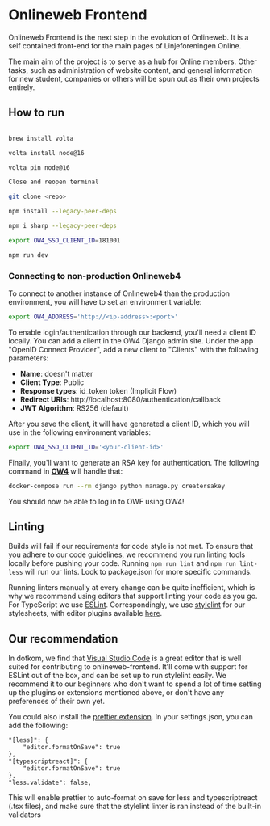 # Onlineweb Frontend

Onlineweb Frontend is the next step in the evolution of Onlineweb.
It is a self contained front-end for the main pages of Linjeforeningen Online.

The main aim of the project is to serve as a hub for Online members.
Other tasks, such as administration of website content, and general information for new student, companies or others will be spun out as their own projects entirely.

## How to run

```bash

brew install volta

volta install node@16

volta pin node@16

Close and reopen terminal

git clone <repo>

npm install --legacy-peer-deps

npm i sharp --legacy-peer-deps

export OW4_SSO_CLIENT_ID=181001

npm run dev
```

### Connecting to non-production Onlineweb4

To connect to another instance of Onlineweb4 than the production environment, you will have to set an environment variable:

```bash
export OW4_ADDRESS='http://<ip-address>:<port>'
```

To enable login/authentication through our backend, you'll need a client ID locally. You can add a client in the OW4 Django admin site. Under the app "OpenID Connect Provider", add a new client to "Clients" with the following parameters:

- **Name**: doesn't matter
- **Client Type**: Public
- **Response types**: id_token token (Implicit Flow)
- **Redirect URIs**: http://localhost:8080/authentication/callback
- **JWT Algorithm**: RS256 (default)

After you save the client, it will have generated a client ID, which you will use in the following environment variables:

```bash
export OW4_SSO_CLIENT_ID='<your-client-id>'
```

Finally, you'll want to generate an RSA key for authentication. The following command in [**OW4**](https://github.com/dotkom/onlineweb4) will handle that:

```bash
docker-compose run --rm django python manage.py creatersakey
```

You should now be able to log in to OWF using OW4!

## Linting

Builds will fail if our requirements for code style is not met. To ensure that you adhere to our code guidelines, we recommend you run linting tools locally before pushing your code. Running `npm run lint` and `npm run lint-less` will run our lints. Look to package.json for more specific commands.

Running linters manually at every change can be quite inefficient, which is why we recommend using editors that support linting your code as you go. For TypeScript we use [ESLint](https://eslint.org/). Correspondingly, we use [stylelint](https://stylelint.io) for our stylesheets, with editor plugins available [here](https://github.com/stylelint/stylelint/blob/master/docs/user-guide/complementary-tools.md#editor-plugins).

## Our recommendation

In dotkom, we find that [Visual Studio Code](https://code.visualstudio.com/) is a great editor that is well suited for contributing to onlineweb-frontend. It'll come with support for ESLint out of the box, and can be set up to run stylelint easily. We recommend it to our beginners who don't want to spend a lot of time setting up the plugins or extensions mentioned above, or don't have any preferences of their own yet.

You could also install the [prettier extension](https://marketplace.visualstudio.com/items?itemName=esbenp.prettier-vscode). In your settings.json, you can add the following:

```
"[less]": {
    "editor.formatOnSave": true
},
"[typescriptreact]": {
    "editor.formatOnSave": true
},
"less.validate": false,
```

This will enable prettier to auto-format on save for less and typescriptreact (.tsx files), and make sure that the stylelint linter is ran instead of the built-in validators
